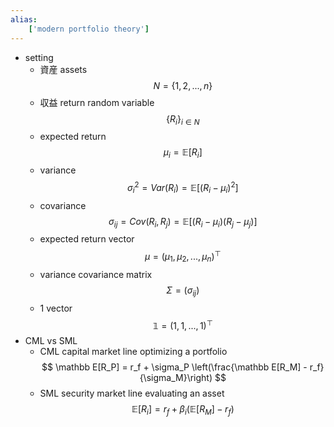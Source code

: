 ```yaml
---
alias:
    ['modern portfolio theory']
---
```

- setting
    - 資産 assets
        $$
        N = \{1, 2, ..., n\}
        $$
    - 収益 return
        random variable
        $$
        \{R_i\}_{i \in N}
        $$
    - expected return
        $$
        \mu_i = \mathbb E[R_i]
        $$
    - variance
        $$
        \sigma_i^2 = Var(R_i) = \mathbb E[(R_i - \mu_i)^2]
        $$
    - covariance
        $$
        \sigma_{ij} = Cov(R_i, R_j) = \mathbb E[(R_i - \mu_i)(R_j - \mu_j)]
        $$
    - expected return vector
        $$
        \mu = (\mu_1, \mu_2,...,\mu_n)^\top
        $$
    - variance covariance matrix
        $$
        \Sigma = (\sigma_{ij})
        $$
    - 1 vector
        $$
        \mathbb 1 = (1, 1, ...,1)^\top
        $$
- CML vs SML
    - CML capital market line
        optimizing a portfolio
        $$
        \mathbb E[R_P] = r_f + \sigma_P \left(\frac{\mathbb E[R_M] - r_f}{\sigma_M}\right)
        $$
    - SML security market line
        evaluating an asset
        $$
        \mathbb E[R_i] = r_f + \beta_i (\mathbb E[R_M] - r_f)
        $$
